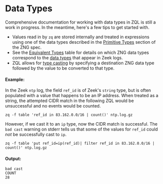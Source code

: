 # Data Types

Comprehensive documentation for working with data types in ZQL is still a work
in progress. In the meantime, here's a few tips to get started with.

* Values read in by `zq` are stored internally and treated in expressions using one of the data types described in the [Primitive Types](../../../zng/docs/spec.md#3-primitive-types) section of the ZNG spec.
* See the [Equivalent Types](../../../zng/docs/zeek-compat.md#equivalent-types) table for details on which ZNG data types correspond to the [data types](https://docs.zeek.org/en/current/script-reference/types.html) that appear in Zeek logs.
* ZQL allows for [type casting](https://en.wikipedia.org/wiki/Type_conversion) by specifying a destination ZNG data type followed by the value to be converted to that type.

#### Example:

In the Zeek `ntp` log, the field `ref_id` is of Zeek's `string` type, but is often populated with a value that happens to be an IP address. When treated as a string, the attempted CIDR match in the following ZQL would be unsuccessful and no events would be counted.

```
zq -f table 'ref_id in 83.162.0.0/16 | count()' ntp.log.gz
```

However, if we cast it to an `ip` type, now the CIDR match is successful. The `bad cast` warning on stderr tells us that some of the values for `ref_id` could _not_ be successfully cast to `ip`.

```zq-command
zq -f table 'put ref_id=ip(ref_id)| filter ref_id in 83.162.0.0/16 | count()' ntp.log.gz
```

#### Output:
```zq-output
bad cast
COUNT
28
```
